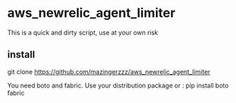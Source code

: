# aws_newrelic_agent_limiter

This is a quick and dirty script, use at your own risk

## install
git clone https://github.com/mazingerzzz/aws_newrelic_agent_limiter

You need boto and fabric.
Use your distribution package or :
pip install boto fabric

